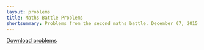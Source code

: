 ```yaml
---
layout: problems
title: Maths Battle Problems
shortsummary: Problems from the second maths battle. December 07, 2015. The Royal Grammar School for Boys in High Wycombe.
---
```


<a class="btn btn-primary btn-lg" href="2015_12_07_hw.pdf">Download problems</a>